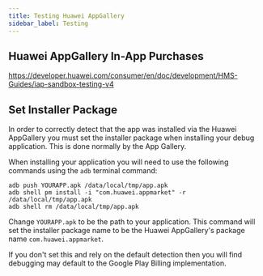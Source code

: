 ```yaml
---
title: Testing Huawei AppGallery 
sidebar_label: Testing
---
```



## Huawei AppGallery In-App Purchases

https://developer.huawei.com/consumer/en/doc/development/HMS-Guides/iap-sandbox-testing-v4



## Set Installer Package

In order to correctly detect that the app was installed via the Huawei AppGallery you must set the installer package when installing your debug application. This is done normally by the App Gallery. 

When installing your application you will need to use the following commands using the `adb` terminal command:

```
adb push YOURAPP.apk /data/local/tmp/app.apk
adb shell pm install -i "com.huawei.appmarket" -r /data/local/tmp/app.apk
adb shell rm /data/local/tmp/app.apk
```

Change `YOURAPP.apk` to be the path to your application. This command will set the installer package name to be the Huawei AppGallery's package name `com.huawei.appmarket`.

If you don't set this and rely on the default detection then you will find debugging may default to the Google Play Billing implementation.

